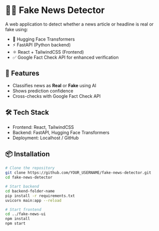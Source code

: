 # 🕵️‍♂️ Fake News Detector

A web application to detect whether a news article or headline is real or fake using:
- 🧠 Hugging Face Transformers
- ⚡ FastAPI (Python backend)
- ⚛️ React + TailwindCSS (Frontend)
- ✅ Google Fact Check API for enhanced verification

## 🚀 Features
- Classifies news as **Real** or **Fake** using AI
- Shows prediction confidence
- Cross-checks with Google Fact Check API

## 🛠️ Tech Stack
- Frontend: React, TailwindCSS
- Backend: FastAPI, Hugging Face Transformers
- Deployment: Localhost / GitHub

## 📦 Installation

```bash
# Clone the repository
git clone https://github.com/YOUR_USERNAME/fake-news-detector.git
cd fake-news-detector

# Start backend
cd backend-folder-name
pip install -r requirements.txt
uvicorn main:app --reload

# Start frontend
cd ../fake-news-ui
npm install
npm start